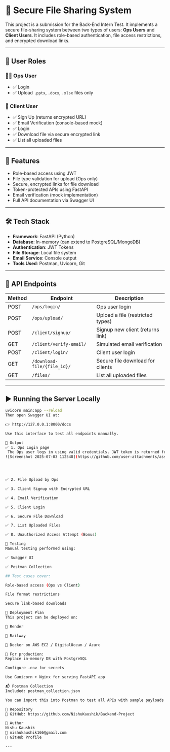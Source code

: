 # 🔐 Secure File Sharing System

This project is a submission for the Back-End Intern Test. It implements a secure file-sharing system between two types of users: **Ops Users** and **Client Users**. It includes role-based authentication, file access restrictions, and encrypted download links.

---

## 👥 User Roles

### 🧑‍💼 Ops User
- ✅ Login
- ✅ Upload `.pptx`, `.docx`, `.xlsx` files only

### 👤 Client User
- ✅ Sign Up (returns encrypted URL)
- ✅ Email Verification (console-based mock)
- ✅ Login
- ✅ Download file via secure encrypted link
- ✅ List all uploaded files

---

## 🚀 Features

- Role-based access using JWT
- File type validation for upload (Ops only)
- Secure, encrypted links for file download
- Token-protected APIs using FastAPI
- Email verification (mock implementation)
- Full API documentation via Swagger UI

---

## 🛠 Tech Stack

- **Framework**: FastAPI (Python)
- **Database**: In-memory (can extend to PostgreSQL/MongoDB)
- **Authentication**: JWT Tokens
- **File Storage**: Local file system
- **Email Service**: Console output
- **Tools Used**: Postman, Uvicorn, Git

---

## 🔁 API Endpoints

| Method | Endpoint                         | Description                         |
|--------|----------------------------------|-------------------------------------|
| POST   | `/ops/login/`                    | Ops user login                      |
| POST   | `/ops/upload/`                   | Upload a file (restricted types)    |
| POST   | `/client/signup/`                | Signup new client (returns link)    |
| GET    | `/client/verify-email/`          | Simulated email verification        |
| POST   | `/client/login/`                 | Client user login                   |
| GET    | `/download-file/{file_id}/`      | Secure file download for clients    |
| GET    | `/files/`                        | List all uploaded files             |

---

## ▶️ Running the Server Locally

```bash
uvicorn main:app --reload
Then open Swagger UI at:

👉 http://127.0.0.1:8000/docs

Use this interface to test all endpoints manually.

📸 Output 
✅ 1. Ops Login page
 The Ops user logs in using valid credentials. JWT token is returned for authorization in future requests.
![Screenshot 2025-07-03 112548](https://github.com/user-attachments/assets/4d240d52-933b-4413-b403-baad83352b97)


 

✅ 2. File Upload by Ops

✅ 3. Client Signup with Encrypted URL

✅ 4. Email Verification

✅ 5. Client Login

✅ 6. Secure File Download

✅ 7. List Uploaded Files

✅ 8. Unauthorized Access Attempt (Bonus)

🧪 Testing
Manual testing performed using:

✅ Swagger UI

✅ Postman Collection

## Test cases cover:

Role-based access (Ops vs Client)

File format restrictions

Secure link-based downloads

🧳 Deployment Plan
This project can be deployed on:

🔹 Render

🔹 Railway

🔹 Docker on AWS EC2 / DigitalOcean / Azure

🔐 For production:
Replace in-memory DB with PostgreSQL

Configure .env for secrets

Use Gunicorn + Nginx for serving FastAPI app

📬 Postman Collection
Included: postman_collection.json

You can import this into Postman to test all APIs with sample payloads and tokens.

📎 Repository
🔗 GitHub: https://github.com/NishuKaushik/Backend-Project

👤 Author
Nishu Kaushik
📧 nishukaushik166@gmail.com
🔗 GitHub Profile

---
